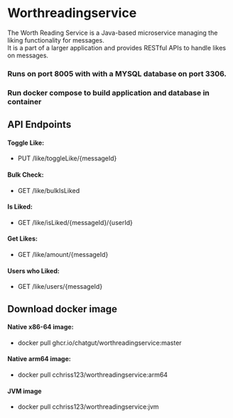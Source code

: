 # Worthreadingservice

The Worth Reading Service is a Java-based microservice managing the liking functionality for messages. \
It is a part of a larger application and provides RESTful APIs to handle likes on messages.

### Runs on port 8005 with with a MYSQL database on port 3306.

### Run docker compose to build application and database in container

## API Endpoints

#### Toggle Like: 
- PUT /like/toggleLike/{messageId}

#### Bulk Check: 
- GET /like/bulkIsLiked

#### Is Liked: 
- GET /like/isLiked/{messageId}/{userId}
 
#### Get Likes: 
- GET /like/amount/{messageId}

#### Users who Liked: 
- GET /like/users/{messageId}

## Download docker image
#### Native x86-64 image:
- docker pull ghcr.io/chatgut/worthreadingservice:master

#### Native arm64 image:
- docker pull cchriss123/worthreadingservice:arm64

#### JVM image
- docker pull cchriss123/worthreadingservice:jvm
